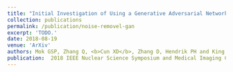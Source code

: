 ```yaml
---
title: "Initial Investigation of Using a Generative Adversarial Network for Denoising in Dual Gating Myocardial Perfusion SPECT"
collection: publications
permalink: /publication/noise-removel-gan
excerpt: 'TODO.'
date: 2018-08-19
venue: 'ArXiv'
authors: Mok GSP, Zhang Q, <b>Cun XD</b>, Zhang D, Hendrik PH and King MA
publication:  2018 IEEE Nuclear Science Symposium and Medical Imaging Conference
---
```

